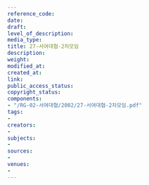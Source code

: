 ```yaml
---
reference_code: 
date: 
draft: 
level_of_description: 
media_type: 
title: 27-서여대협-2차모임
description: 
weight: 
modified_at: 
created_at: 
link: 
public_access_status: 
copyright_status: 
components:
- "/RG-02-서여대협/2002/27-서여대협-2차모임.pdf"
tags:
- 
creators:
- 
subjects:
- 
sources:
- 
venues:
- 
---
```

